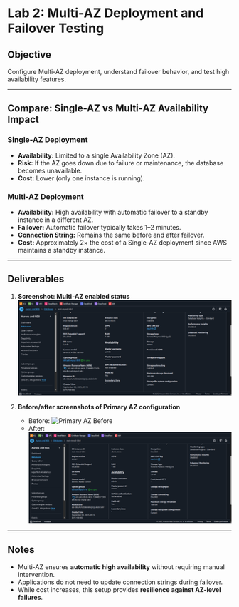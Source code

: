 # Lab 2: Multi-AZ Deployment and Failover Testing

## Objective
Configure Multi-AZ deployment, understand failover behavior, and test high availability features.

---

## Compare: Single-AZ vs Multi-AZ Availability Impact

### Single-AZ Deployment
- **Availability:** Limited to a single Availability Zone (AZ).  
- **Risk:** If the AZ goes down due to failure or maintenance, the database becomes unavailable.  
- **Cost:** Lower (only one instance is running).  

### Multi-AZ Deployment
- **Availability:** High availability with automatic failover to a standby instance in a different AZ.  
- **Failover:** Automatic failover typically takes 1–2 minutes.  
- **Connection String:** Remains the same before and after failover.  
- **Cost:** Approximately 2× the cost of a Single-AZ deployment since AWS maintains a standby instance.  

---

## Deliverables

1. **Screenshot: Multi-AZ enabled status**  
   ![Multi-AZ Status](screenshots/mysql_multi_az_enabled.png)


2. **Before/after screenshots of Primary AZ configuration**  
   - Before: ![Primary AZ Before](mysql_multi_az_enabled.png)  
   - After: ![Primary AZ After](screenshots/mysql_multi_AZ_enabled.png)

---

## Notes
- Multi-AZ ensures **automatic high availability** without requiring manual intervention.  
- Applications do not need to update connection strings during failover.  
- While cost increases, this setup provides **resilience against AZ-level failures**.
